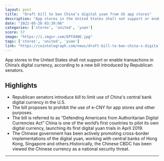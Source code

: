 ```yaml
---
layout: post
title:  "Draft bill to ban China’s digital yuan from US app stores"
description: "App stores in the United States shall not support or enable transactions in China’s digital currency, according to a new bill introduced by ​​Republican senators."
date: "2022-05-28 03:39:06"
categories: ['stores', 'united', 'yuan']
score: 57
image: "https://i.imgur.com/EPfd4NE.jpg"
tags: ['stores', 'united', 'yuan']
link: "https://cointelegraph.com/news/draft-bill-to-ban-china-s-digital-yuan-from-us-app-stores"
---
```


App stores in the United States shall not support or enable transactions in China’s digital currency, according to a new bill introduced by ​​Republican senators.

## Highlights

- Republican senators introduce bill to limit use of China's central bank digital currency in the U.S.
- The bill proposes to prohibit the use of e-CNY for app stores and other purposes.
- The bill is referred to as “Defending Americans from Authoritarian Digital Currencies Act” China is one of the world’s first countries to pilot its own digital currency, launching its first digital yuan trials in April 2019.
- The Chinese government has been actively promoting cross-border implementations of the digital yuan, working with central banks of Hong Kong, Singapore and others.Historically, the Chinese CBDC has been viewed the Chinese currency as a national security threat.

---

